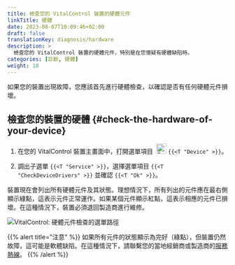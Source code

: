 ```yaml
---
title: 檢查您的 VitalControl 裝置的硬體元件
linkTitle: 硬體
date: 2023-08-07T10:09:46+02:00
draft: false
translationKey: diagnosis/hardware
description: >
  檢查您的 VitalControl 裝置的硬體元件，特別是在您懷疑有硬體缺陷時。
categories: [診斷, 硬體]
weight: 10
---
```

如果您的裝置出現故障，您應該首先進行硬體檢查，以確認是否有任何硬體元件損壞。

## 檢查您的裝置的硬體 {#check-the-hardware-of-your-device}

1. 在您的 VitalControl 裝置主畫面中，打開選單項目 &nbsp;<img src="/icons/device.svg" width="23" align="bottom" alt="Device" /> `{{<T "Device" >}}`。

1. 調出子選單 `{{<T "Service" >}}`，選擇選單項目 `{{<T "CheckDeviceDrivers" >}}` 並確認 `{{<T "Ok" >}}`。

裝置現在會列出所有硬體元件及其狀態。理想情況下，所有列出的元件應在最右側顯示綠點，這表示元件正常運作。如果某個元件顯示紅點，這表示相應的元件已損壞。在這種情況下，裝置必須退回製造商進行維修。

   ![VitalControl: 硬體元件檢查的選單路徑](../images/device-check.png "硬體檢查")

{{% alert title="注意" %}}
如果所有元件的狀態顯示為完好（綠點），但裝置仍然故障，這可能是軟體缺陷。在這種情況下，請聯繫您的當地經銷商或製造商的[服務熱線](https://www.urbanonline.de/en/contact)。
{{% /alert %}}
